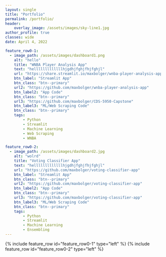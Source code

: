 ```yaml
---
layout: single
title: "Portfolio"
permalink: /portfolio/
header:
    overlay_image: /assets/images/sky-line1.jpg
author_profile: true
classes: wide
date: April 4, 2022

feature_row0-1:
  - image_path: /assets/images/dashboard1.png
    alt: "hello"
    title: "WNBA Player Analysis App"
    text: "helllllllllllllhjgdhjfghjfhjfghjl"
    url: "https://share.streamlit.io/maxbolger/wnba-player-analysis-app/main"
    btn_label: "Streamlit App"
    btn_class: "btn--primary"
    url2: "https://github.com/maxbolger/wnba-player-analysis-app"
    btn_label2: "App Code"
    btn_class: "btn--primary"
    url3: "https://github.com/maxbolger/CDS-5950-Capstone"
    btn_label3: "ML/Web Scraping Code"
    btn_class: "btn--primary"
    tags:
        - Python
        - Streamlit
        - Machine Learning
        - Web Scraping
        - WNBA

feature_row0-2:
  - image_path: /assets/images/dashboard2.jpg
    alt: "wolrd"
    title: "Voting Classifier App"
    text: "helllllllllllllhjgdhjfghjfhjfghjl"
    url: "https://github.com/maxbolger/voting-classifier-app"
    btn_label: "Streamlit App"
    btn_class: "btn--primary"
    url2: "https://github.com/maxbolger/voting-classifier-app"
    btn_label2: "App Code"
    btn_class: "btn--primary"
    url3: "https://github.com/maxbolger/voting-classifier-app"
    btn_label3: "ML/Web Scraping Code"
    btn_class: "btn--primary"
    tags:
        - Python
        - Streamlit
        - Machine Learning
        - Ensembling       
---
```


{% include feature_row id="feature_row0-1" type="left" %}
<a name="WNBA Project"></a>
{% include feature_row id="feature_row0-2" type="left" %}
<a name="Python app"></a>
